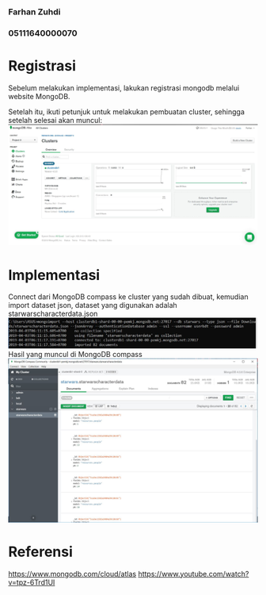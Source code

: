 ### Farhan Zuhdi
### 05111640000070

# Registrasi
  Sebelum melakukan implementasi, lakukan registrasi mongodb melalui website MongoDB.

  Setelah itu, ikuti petunjuk untuk melakukan pembuatan cluster, sehingga setelah selesai akan muncul:
  ![alt](https://github.com/trus25/Basis-Data-Terdistribusi/blob/master/Tugas-Implementasi-MongoDB/Screenshoot/cluster.JPG)
  
# Implementasi  
  Connect dari MongoDB compass ke cluster yang sudah dibuat, kemudian import dataset json, dataset yang digunakan adalah                     starwarscharacterdata.json
  ![alt](https://github.com/trus25/Basis-Data-Terdistribusi/blob/master/Tugas-Implementasi-MongoDB/Screenshoot/importdata.JPG)
  Hasil yang muncul di MongoDB compass
  ![alt](https://github.com/trus25/Basis-Data-Terdistribusi/blob/master/Tugas-Implementasi-MongoDB/Screenshoot/compass.JPG)
  
# Referensi
  https://www.mongodb.com/cloud/atlas
  https://www.youtube.com/watch?v=tpz-6Trd1UI
